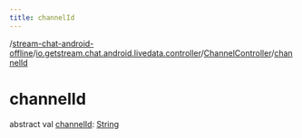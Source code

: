```yaml
---
title: channelId
---
```

/[stream-chat-android-offline](../../index.md)/[io.getstream.chat.android.livedata.controller](../index.md)/[ChannelController](index.md)/[channelId](channelId.md)  
  
  
  
# channelId  
abstract val [channelId](channelId.md): [String](https://kotlinlang.org/api/latest/jvm/stdlib/kotlin/-string/index.html)
